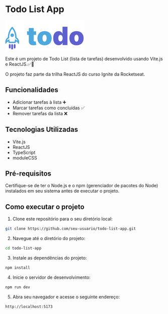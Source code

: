 # Todo List App

![Texto Alternativo](/src/assets/todo-logo.svg)

Este é um projeto de Todo List (lista de tarefas) desenvolvido usando Vite.js e ReactJS.✅📝

O projeto faz parte da trilha ReactJS do curso Ignite da Rocketseat.

## Funcionalidades

- Adicionar tarefas à lista ➕
- Marcar tarefas como concluídas ✅
- Remover tarefas da lista ❌

## Tecnologias Utilizadas

- Vite.js
- ReactJS
- TypeScript
- moduleCSS

## Pré-requisitos

Certifique-se de ter o Node.js e o npm (gerenciador de pacotes do Node) instalados em seu sistema antes de executar o projeto.

## Como executar o projeto

1. Clone este repositório para o seu diretório local:

```bash
git clone https://github.com/seu-usuario/todo-list-app.git
```

2. Navegue até o diretório do projeto:

```bash
cd todo-list-app
```

3. Instale as dependências do projeto:

```bash
npm install
```

4. Inicie o servidor de desenvolvimento:

```bash
npm run dev
```

5. Abra seu navegador e acesse o seguinte endereço:

```arduino
http://localhost:5173
```